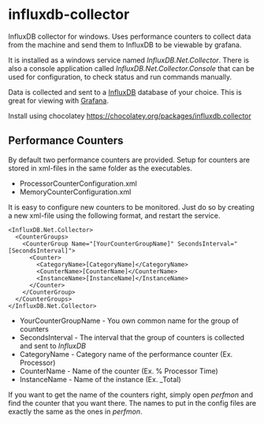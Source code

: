 # influxdb-collector
InfluxDB collector for windows. Uses performance counters to collect data from the machine and send them to InfluxDB to be viewable by grafana.

It is installed as a windows service named *InfluxDB.Net.Collector*. There is also a console application called *InfluxDB.Net.Collector.Console* that can be used for configuration, to check status and run commands manually.

Data is collected and sent to a [InfluxDB](https://github.com/influxdb/influxdb) database of your choice. This is great for viewing with [Grafana](https://github.com/grafana/grafana).

Install using chocolatey
https://chocolatey.org/packages/influxdb.collector

## Performance Counters

By default two performance counters are provided. Setup for counters are stored in xml-files in the same folder as the executables.
- ProcessorCounterConfiguration.xml
- MemoryCounterConfiguration.xml

It is easy to configure new counters to be monitored. Just do so by creating a new xml-file using the following format, and restart the service.

```
<InfluxDB.Net.Collector>
  <CounterGroups>
    <CounterGroup Name="[YourCounterGroupName]" SecondsInterval="[SecondsInterval]">
      <Counter>
        <CategoryName>[CategoryName]</CategoryName>
        <CounterName>[CounterName]</CounterName>
        <InstanceName>[InstanceName]</InstanceName>
      </Counter>
    </CounterGroup>
  </CounterGroups>
</InfluxDB.Net.Collector>
```

- YourCounterGroupName - You own common name for the group of counters
- SecondsInterval - The interval that the group of counters is collected and sent to *InfluxDB*
- CategoryName - Category name of the performance counter (Ex. Processor)
- CounterName - Name of the counter (Ex. % Processor Time)
- InstanceName - Name of the instance (Ex. _Total)

If you want to get the name of the counters right, simply open *perfmon* and find the counter that you want there. The names to put in the config files are exactly the same as the ones in *perfmon*.
